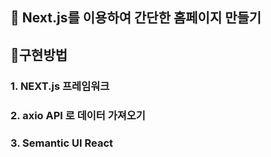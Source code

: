 ## 📝 Next.js를 이용하여 간단한 홈페이지 만들기

## 📌구현방법
### 1. NEXT.js 프레임워크
### 2. axio API 로 데이터 가져오기
### 3. Semantic UI React

